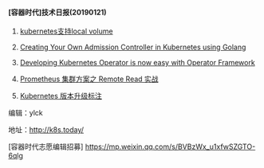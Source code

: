 #### [容器时代]技术日报(20190121)

1. [kubernetes支持local volume](https://ieevee.com/tech/2019/01/17/local-volume.html)

2. [Creating Your Own Admission Controller in Kubernetes using Golang](https://itnext.io/creating-your-own-admission-controller-in-kubernetes-using-golang-3fad3b3e0c81)

3. [Developing Kubernetes Operator is now easy with Operator Framework](https://devops.college/developing-kubernetes-operator-is-now-easy-with-operator-framework-d3194a7428ff)

4. [Prometheus 集群方案之 Remote Read 实战](http://www.songjiayang.com/posts/prometheus-ji-qun-fang-an-zhi-remote-read-shi-zhan)

5. [Kubernetes 版本升级标注](https://blog.opskumu.com/kubernetes-upgrade-notes.html)

编辑：ylck

地址：http://k8s.today/

[容器时代志愿编辑招募] https://mp.weixin.qq.com/s/BVBzWx_u1xfwSZGTO-6qlg